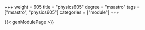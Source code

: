 +++
weight = 605
title = "physics605"
degree = "msastro"
tags = ["msastro", "physics605"]
categories = ["module"]
+++

{{< genModulePage >}}
